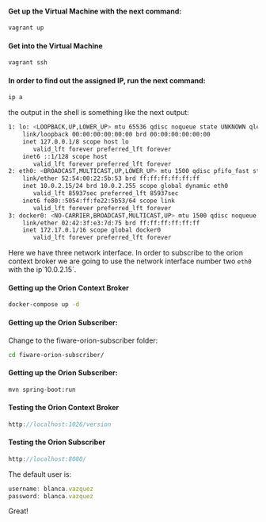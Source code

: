 #### Get up the Virtual Machine with the next command:

```bash
vagrant up
```
#### Get into the Virtual Machine

```bash
vagrant ssh
```

#### In order to find out the assigned IP, run the next command:
```bash
ip a
```
the output in the shell is something like the next output:

```bash
1: lo: <LOOPBACK,UP,LOWER_UP> mtu 65536 qdisc noqueue state UNKNOWN qlen 1
    link/loopback 00:00:00:00:00:00 brd 00:00:00:00:00:00
    inet 127.0.0.1/8 scope host lo
       valid_lft forever preferred_lft forever
    inet6 ::1/128 scope host 
       valid_lft forever preferred_lft forever
2: eth0: <BROADCAST,MULTICAST,UP,LOWER_UP> mtu 1500 qdisc pfifo_fast state UP qlen 1000
    link/ether 52:54:00:22:5b:53 brd ff:ff:ff:ff:ff:ff
    inet 10.0.2.15/24 brd 10.0.2.255 scope global dynamic eth0
       valid_lft 85937sec preferred_lft 85937sec
    inet6 fe80::5054:ff:fe22:5b53/64 scope link 
       valid_lft forever preferred_lft forever
3: docker0: <NO-CARRIER,BROADCAST,MULTICAST,UP> mtu 1500 qdisc noqueue state DOWN 
    link/ether 02:42:3f:e3:7d:75 brd ff:ff:ff:ff:ff:ff
    inet 172.17.0.1/16 scope global docker0
       valid_lft forever preferred_lft forever
```

Here we have three network interface. In order to subscribe to the orion context broker we are going to use the network interface number two `eth0` with the ip´10.0.2.15´.

#### Getting up the Orion Context Broker

```bash
docker-compose up -d
```

#### Getting up the Orion Subscriber:
Change to the fiware-orion-subscriber folder:

```bash
cd fiware-orion-subscriber/
```

#### Getting up the Orion Subscriber:
```bash
mvn spring-boot:run
```

#### Testing the Orion Context Broker
```javascript
http://localhost:1026/version
```

#### Testing the Orion Subscriber
```javascript
http://localhost:8080/
```

The default user is:
```javascript
username: blanca.vazquez
password: blanca.vazquez
```

Great!

